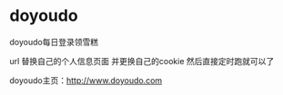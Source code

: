 # doyoudo
doyoudo每日登录领雪糕



 url  替换自己的个人信息页面
 并更换自己的cookie
 然后直接定时跑就可以了
 
 doyoudo主页：http://www.doyoudo.com 
